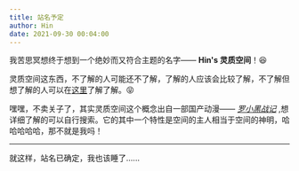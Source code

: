 ```yaml
---
title: 站名予定
author: Hin
date: 2021-09-30 00:04:00
---
```

我苦思冥想终于想到一个绝妙而又符合主题的名字—— **Hin's 灵质空间**！😆  

灵质空间这东西，不了解的人可能还不了解，了解的人应该会比较了解，不了解但想了解的人可以在[这里][xiaohei]了解了解。😝

嘿嘿，不卖关子了，其实灵质空间这个概念出自一部国产动漫—— *[罗小黑战记][xiaohei]* ,想详细了解的可以自行搜索。它的其中一个特性是空间的主人相当于空间的神明，哈哈哈哈哈，那不就是我吗！

-----

就这样，站名已确定，我也该睡了......

[xiaohei]:https://www.bilibili.com/bangumi/media/md1733/